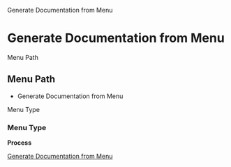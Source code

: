 
Generate Documentation from Menu
# Generate Documentation from Menu



Menu Path
## Menu Path



- Generate Documentation from Menu

Menu Type
### Menu Type

**Process**


[Generate Documentation from Menu](../../process-generatedocsfrommenu.md)